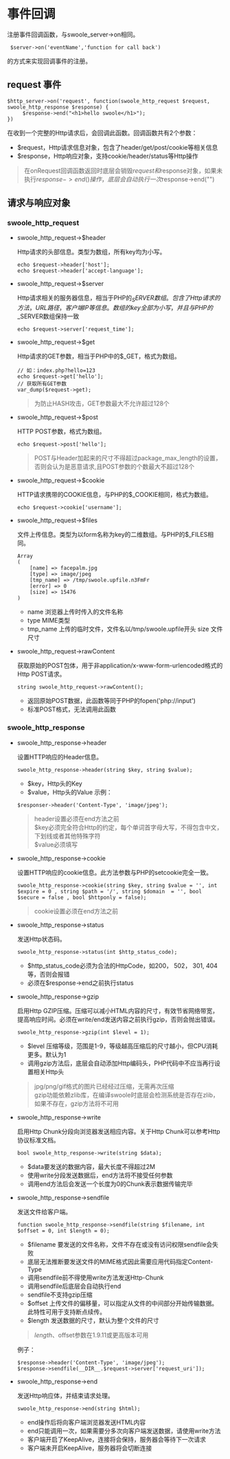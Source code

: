 # 事件回调
注册事件回调函数，与swoole_server->on相同。

```
 $server->on('eventName','function for call back')
```
的方式来实现回调事件的注册。

## request 事件
```
$http_server->on('request', function(swoole_http_request $request, swoole_http_response $response) {
     $response->end("<h1>hello swoole</h1>");
})
```
在收到一个完整的Http请求后，会回调此函数。回调函数共有2个参数：

   - $request，Http请求信息对象，包含了header/get/post/cookie等相关信息
   - $response，Http响应对象，支持cookie/header/status等Http操作
> 在onRequest回调函数返回时底层会销毁$request和$response对象，如果未执行$response->end()操作，底层会自动执行一次$response->end("")

## 请求与响应对象
### swoole_http_request 
 - swoole_http_request->$header 
 
    Http请求的头部信息。类型为数组，所有key均为小写。
    ```
    echo $request->header['host'];
    echo $request->header['accept-language'];
    ```
 - swoole_http_request->$server 
 
    Http请求相关的服务器信息，相当于PHP的$_SERVER数组。包含了Http请求的方法，URL路径，客户端IP等信息。数组的key全部为小写，并且与PHP的$_SERVER数组保持一致
    ```
    echo $request->server['request_time'];
    ```
 - swoole_http_request->$get 
 
    Http请求的GET参数，相当于PHP中的$_GET，格式为数组。
    ```
    // 如：index.php?hello=123
    echo $request->get['hello'];
    // 获取所有GET参数
    var_dump($request->get);
    ```
    > 为防止HASH攻击，GET参数最大不允许超过128个
  
 - swoole_http_request->$post 
 
    HTTP POST参数，格式为数组。
    ```
    echo $request->post['hello'];
    ```
    > POST与Header加起来的尺寸不得超过package_max_length的设置，否则会认为是恶意请求,且POST参数的个数最大不超过128个
    
 - swoole_http_request->$cookie 
 
    HTTP请求携带的COOKIE信息，与PHP的$_COOKIE相同，格式为数组。
    ```
    echo $request->cookie['username'];
    ```
    
 - swoole_http_request->$files 
 
    文件上传信息。类型为以form名称为key的二维数组。与PHP的$_FILES相同。
    ```
    Array
    (
        [name] => facepalm.jpg
        [type] => image/jpeg
        [tmp_name] => /tmp/swoole.upfile.n3FmFr
        [error] => 0
        [size] => 15476
    )
    ```
    
    - name 浏览器上传时传入的文件名称
    - type MIME类型
    - tmp_name 上传的临时文件，文件名以/tmp/swoole.upfile开头
    size 文件尺寸
 - swoole_http_request->rawContent 
    
   获取原始的POST包体，用于非application/x-www-form-urlencoded格式的Http POST请求。
   ```
   string swoole_http_request->rawContent();
   ``` 
   - 返回原始POST数据，此函数等同于PHP的fopen('php://input')
   - 标准POST格式，无法调用此函数
   
    
### swoole_http_response 
 - swoole_http_response->header 
   
   设置HTTP响应的Header信息。
   ```
   swoole_http_response->header(string $key, string $value);
   ```
   - $key，Http头的Key
   - $value，Http头的Value
   示例：
   ```
   $responser->header('Content-Type', 'image/jpeg');
   ``` 
    
    >header设置必须在end方法之前</br>
    $key必须完全符合Http的约定，每个单词首字母大写，不得包含中文，下划线或者其他特殊字符</br>
    $value必须填写
 - swoole_http_response->cookie 
   
   设置HTTP响应的cookie信息。此方法参数与PHP的setcookie完全一致。
   ```
   swoole_http_response->cookie(string $key, string $value = '', int $expire = 0 , string $path = '/', string $domain  = '', bool $secure = false , bool $httponly = false);
   ```
   > cookie设置必须在end方法之前
    
 - swoole_http_response->status 
  
   发送Http状态码。
   ```
   swoole_http_response->status(int $http_status_code);
   ```
   - $http_status_code必须为合法的HttpCode，如200， 502， 301, 404等，否则会报错
   - 必须在$response->end之前执行status
  
 - swoole_http_response->gzip 

   启用Http GZIP压缩。压缩可以减小HTML内容的尺寸，有效节省网络带宽，提高响应时间。必须在write/end发送内容之前执行gzip，否则会抛出错误。
   ```
   swoole_http_response->gzip(int $level = 1);
   ```
  
   - $level 压缩等级，范围是1-9，等级越高压缩后的尺寸越小，但CPU消耗更多。默认为1
   - 调用gzip方法后，底层会自动添加Http编码头，PHP代码中不应当再行设置相关Http头
   > jpg/png/gif格式的图片已经经过压缩，无需再次压缩<br/>
  gzip功能依赖zlib库，在编译swoole时底层会检测系统是否存在zlib，如果不存在，gzip方法将不可用
  
 - swoole_http_response->write 
 
   启用Http Chunk分段向浏览器发送相应内容。关于Http Chunk可以参考Http协议标准文档。
   ```
   bool swoole_http_response->write(string $data);
   ```
   - $data要发送的数据内容，最大长度不得超过2M
   - 使用write分段发送数据后，end方法将不接受任何参数
   - 调用end方法后会发送一个长度为0的Chunk表示数据传输完毕
   
 - swoole_http_response->sendfile   
   
   发送文件给客户端。
   ```
   function swoole_http_response->sendfile(string $filename, int $offset = 0, int $length = 0);
   ```
   
   - $filename 要发送的文件名称，文件不存在或没有访问权限sendfile会失败
   - 底层无法推断要发送文件的MIME格式因此需要应用代码指定Content-Type
   - 调用sendfile前不得使用write方法发送Http-Chunk
   - 调用sendfile后底层会自动执行end
   - sendfile不支持gzip压缩
   - $offset 上传文件的偏移量，可以指定从文件的中间部分开始传输数据。此特性可用于支持断点续传。
   - $length 发送数据的尺寸，默认为整个文件的尺寸
   > $length、$offset参数在1.9.11或更高版本可用
   
   例子：
   ```
   $response->header('Content-Type', 'image/jpeg');
   $response->sendfile(__DIR__.$request->server['request_uri']);
   ```
 - swoole_http_response->end 
    
   发送Http响应体，并结束请求处理。
   ```
   swoole_http_response->end(string $html);
   ```
   
   - end操作后将向客户端浏览器发送HTML内容
   - end只能调用一次，如果需要分多次向客户端发送数据，请使用write方法
   - 客户端开启了KeepAlive，连接将会保持，服务器会等待下一次请求
   - 客户端未开启KeepAlive，服务器将会切断连接

  
<script>
    var _hmt = _hmt || [];
    (function() {
        var hm = document.createElement("script");
        hm.src = "https://hm.baidu.com/hm.js?4c8d895ff3b25bddb6fa4185c8651cc3";
        var s = document.getElementsByTagName("script")[0];
        s.parentNode.insertBefore(hm, s);
    })();
</script>     
<script>
(function(){
    var bp = document.createElement('script');
    var curProtocol = window.location.protocol.split(':')[0];
    if (curProtocol === 'https') {
        bp.src = 'https://zz.bdstatic.com/linksubmit/push.js';        
    }
    else {
        bp.src = 'http://push.zhanzhang.baidu.com/push.js';
    }
    var s = document.getElementsByTagName("script")[0];
    s.parentNode.insertBefore(bp, s);
})();
</script>
